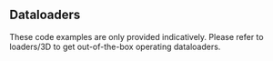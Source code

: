 ## Dataloaders

These code examples are only provided indicatively.
Please refer to loaders/3D to get out-of-the-box operating dataloaders.
